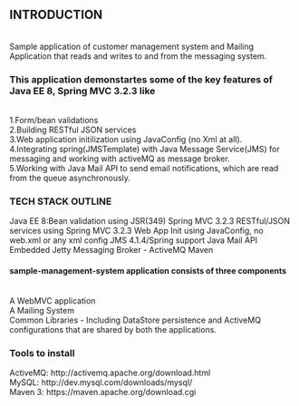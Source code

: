 <h2> INTRODUCTION </h2> <br>
Sample application of customer management system and Mailing Application that reads and writes to and from the messaging system.<br>

<h3>This application demonstartes some of the key features of Java EE 8, Spring MVC 3.2.3 like </h3> <br>
1.Form/bean validations<br>
2.Building RESTful JSON services <br>
3.Web application initilization using JavaConfig (no Xml at all). <br>
4.Integrating spring(JMSTemplate) with Java Message Service(JMS) for messaging and working with activeMQ as message broker. <br>
5.Working with Java Mail API to send email notifications, which are read from the queue asynchronously. <br>

<h3>TECH STACK OUTLINE </h3>
Java EE 8:Bean validation using JSR(349) 
Spring MVC 3.2.3 
RESTful/JSON services using Spring MVC 3.2.3
Web App Init using JavaConfig, no web.xml or any xml config
JMS 4.1.4/Spring support 
Java Mail API
Embedded Jetty
Messaging Broker - ActiveMQ
Maven 

<h4>sample-management-system application consists of three components </h4><br>
A WebMVC application <br>
A Mailing System <br>
Common Libraries - Including DataStore persistence and ActiveMQ configurations that are shared by both the applications. <br>

<h3>Tools to install</h3>
ActiveMQ: http://activemq.apache.org/download.html<br>
MySQL: http://dev.mysql.com/downloads/mysql/<br>
Maven 3: https://maven.apache.org/download.cgi<br>


